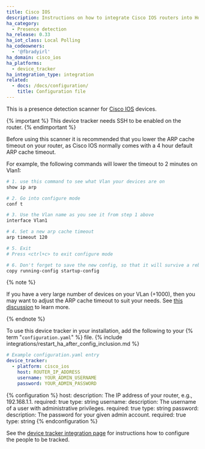 ```yaml
---
title: Cisco IOS
description: Instructions on how to integrate Cisco IOS routers into Home Assistant.
ha_category:
  - Presence detection
ha_release: 0.33
ha_iot_class: Local Polling
ha_codeowners:
  - '@fbradyirl'
ha_domain: cisco_ios
ha_platforms:
  - device_tracker
ha_integration_type: integration
related:
  - docs: /docs/configuration/
    title: Configuration file
---
```


This is a presence detection scanner for [Cisco IOS](https://www.cisco.com/) devices.

{% important %}
This device tracker needs SSH to be enabled on the router.
{% endimportant %}

Before using this scanner it is recommended that you lower the ARP cache timeout on your router, as Cisco IOS normally comes with a 4 hour default ARP cache timeout.

For example, the following commands will lower the timeout to 2 minutes on Vlan1:

```bash
# 1. use this command to see what Vlan your devices are on
show ip arp

# 2. Go into configure mode
conf t

# 3. Use the Vlan name as you see it from step 1 above
interface Vlan1

# 4. Set a new arp cache timeout
arp timeout 120

# 5. Exit
# Press <ctrl+c> to exit configure mode

# 6. Don't forget to save the new config, so that it will survive a reboot
copy running-config startup-config
```

{% note %}

If you have a very large number of devices on your VLan (+1000), then you may want to adjust the ARP cache timeout to suit your needs. See [this discussion](https://community.cisco.com/t5/switching/arp-timeout/td-p/839027) to learn more.

{% endnote %}

To use this device tracker in your installation, add the following to your {% term "`configuration.yaml`" %} file.
{% include integrations/restart_ha_after_config_inclusion.md %}

```yaml
# Example configuration.yaml entry
device_tracker:
  - platform: cisco_ios
    host: ROUTER_IP_ADDRESS
    username: YOUR_ADMIN_USERNAME
    password: YOUR_ADMIN_PASSWORD
```

{% configuration %}
host:
  description: The IP address of your router, e.g., 192.168.1.1.
  required: true
  type: string
username:
  description: The username of a user with administrative privileges.
  required: true
  type: string
password:
  description: The password for your given admin account.
  required: true
  type: string
{% endconfiguration %}

See the [device tracker integration page](/integrations/device_tracker/) for instructions how to configure the people to be tracked.
